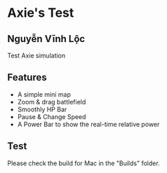 # Axie's Test
## Nguyễn Vĩnh Lộc

Test Axie simulation

## Features

- A simple mini map
- Zoom & drag battlefield
- Smoothly HP Bar
- Pause & Change Speed
- A Power Bar to show the real-time relative power

## Test

Please check the build for Mac in the "Builds" folder.